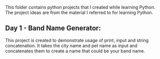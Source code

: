 This folder contains python projects that I created while learning Python.
The project ideas are from the material I referred to for learning Python.

## Day 1 - Band Name Generator:
This project is created to demonstrate usage of print, input and string concatenation. It takes the city name and pet name as input and concatenates them to create a name that could be your band name.
